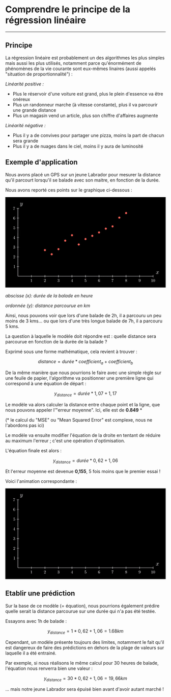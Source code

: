 # Comprendre le principe de la régression linéaire
---
## Principe
La régression linéaire est probablement un des algorithmes les plus simples mais aussi les plus utilisés, notamment parce qu'énormément de phénomènes de la vie courante sont eux-mêmes linaires (aussi appelés "situation de proportionnalité") :

*Linéarité positive :*
- Plus le réservoir d'une voiture est grand, plus le plein d'essence va être onéreux
- Plus un randonneur marche (à vitesse constante), plus il va parcourir une grande distance
- Plus un magasin vend un article, plus son chiffre d'affaires augmente

*Linéarité négative :*
- Plus il y a de convives pour partager une pizza, moins la part de chacun sera grande
- Plus il y a de nuages dans le ciel, moins il y aura de luminosité

## Exemple d'application
Nous avons placé un GPS sur un jeune Labrador pour mesurer la distance qu'il parcourt lorsqu'il se balade avec son maitre, en fonction de la durée.

Nous avons reporté ces points sur le graphique ci-dessous :

![donnees](./images/Lin_Reg_MSE_start.jpg)

*abscisse (x): durée de la balade en heure*

*ordonnée (y): distance parcourue en km*

Ainsi, nous pouvons voir que lors d'une balade de 2h, il a parcouru un peu moins de 3 kms... ou que lors d'une très longue balade de 7h, il a parcouru 5 kms.

La question à laquelle le modèle doit répondre est : quelle distance sera parcourue en fonction de la durée de la balade ?

Exprimé sous une forme mathématique, cela revient à trouver :

$$distance = durée * coefficient_a + coefficient_b$$

De la même manière que nous pourrions le faire avec une simple règle sur une feuile de papier, l'algorithme va positionner une première ligne qui correspond à une équation de départ :

$$y_{distance} = durée * 1,07 + 1,17$$

Le modèle va alors calculer la distance entre chaque point et la ligne, que nous pouvons appeler l'"erreur moyenne". Ici, elle est de **0.849** *

(* le calcul du "MSE" ou "Mean Squared Error" est complexe, nous ne l'abordons pas ici)

Le modèle va ensuite modifier l'équation de la droite en tentant de réduire au maximum l'erreur ; c'est une opération d'optimisation.

L'équation finale est alors :

$$y_{distance} = durée * 0,62 + 1,06$$

Et l'erreur moyenne est devenue **0,155**, 5 fois moins que le premier essai !

Voici l'animation correspondante :

![animation](./images/Lin_Reg_MSE.gif)


## Etablir une prédiction

Sur la base de ce modèle (= équation), nous pourrions également prédire quelle serait la distance parcourue sur une durée qui n'a pas été testée.

Essayons avec 1h de balade :

$$y_{distance} = 1 * 0,62 + 1,06 = 1.68km$$

Cependant, un modèle présente toujours des limites, notamment le fait qu'il est dangereux de faire des prédictions en dehors de la plage de valeurs sur laquelle il a été entrainé.

Par exemple, si nous réalisons le même calcul pour 30 heures de balade, l'équation nous renverra bien une valeur :

$$y_{distance} = 30 * 0,62 + 1,06 = 19,66km$$

... mais notre jeune Labrador sera épuisé bien avant d'avoir autant marché !
